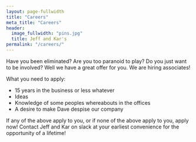 ```yaml
---
layout: page-fullwidth
title: "Careers"
meta_title: "Careers"
header:
  image_fullwidth: "pins.jpg"
  title: Jeff and Kar's
permalink: "/careers/"
---
```


Have you been eliminated? Are you too paranoid to play? Do you just want to be involved? Well we have a great offer for you. We are hiring associates!

What you need to apply:
- 15 years in the business or less whatever
- Ideas
- Knowledge of some peoples whereabouts in the offices
- A desire to make Dave despise our company


If any of the above apply to you, or if none of the above apply to you, apply now! Contact Jeff and Kar on slack at your earliest convenience for the opportunity of a lifetime!

